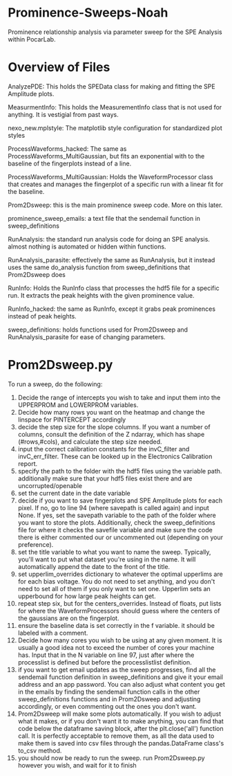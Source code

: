 # Prominence-Sweeps-Noah
Prominence relationship analysis via parameter sweep for the SPE Analysis within PocarLab.

# Overview of Files
AnalyzePDE: This holds the SPEData class for making and fitting the SPE Amplitude plots.

MeasurmentInfo: This holds the MeasurementInfo class that is not used for anything. It is vestigial from past ways.

nexo_new.mplstyle: The matplotlib style configuration for standardized plot styles

ProcessWaveforms_hacked: The same as ProcessWaveforms_MultiGaussian, but fits an exponential with to the baseline of the fingerplots instead of a line.

ProcessWaveforms_MultiGaussian: Holds the WaveformProcessor class that creates and manages the fingerplot of a specific run with a linear fit for the baseline.

Prom2Dsweep: this is the main prominence sweep code. More on this later.

prominence_sweep_emails: a text file that the sendemail function in sweep_definitions

RunAnalysis: the standard run analysis code for doing an SPE analysis. almost nothing is automated or hidden within functions.

RunAnalysis_parasite: effectively the same as RunAnalysis, but it instead uses the same do_analysis function from sweep_definitions that Prom2Dsweep does

RunInfo: Holds the RunInfo class that processes the hdf5 file for a specific run. It extracts the peak heights with the given prominence value.

RunInfo_hacked: the same as RunInfo, except it grabs peak prominences instead of peak heights.

sweep_definitions: holds functions used for Prom2Dsweep and RunAnalysis_parasite for ease of changing parameters.

# Prom2Dsweep.py
To run a sweep, do the following:
1. Decide the range of intercepts you wish to take and input them into the UPPERPROM and LOWERPROM variables.
2. Decide how many rows you want on the heatmap and change the linspace for PINTERCEPT accordingly
3. decide the step size for the slope columns. If you want a number of columns, consult the definition of the Z ndarray, which has shape (#rows,#cols), and calculate the step size needed.
4. input the correct calibration constants for the invC_filter and invC_err_filter. These can be looked up in the Electronics Calibration report.
5. specify the path to the folder with the hdf5 files using the variable path. additionally make sure that your hdf5 files exist there and are uncorrupted/openable
6. set the current date in the date variable
7. decide if you want to save fingerplots and SPE Amplitude plots for each pixel. If no, go to line 94 (where savepath is called again) and input None. If yes, set the savepath variable to the path of the folder where you want to store the plots. Additionally, check the sweep_definitions file for where it checks the savefile variable and make sure the code there is either commented our or uncommented out (depending on your preference).
8. set the title variable to what you want to name the sweep. Typically, you'll want to put what dataset you're using in the name. It will automatically append the date to the front of the title.
9. set upperlim_overrides dictionary to whatever the optimal upperlims are for each bias voltage. You do not need to set anything, and you don't need to set all of them if you only want to set one. Upperlim sets an upperbound for how large peak heights can get.
10. repeat step six, but for the centers_overrides. Instead of floats, put lists for where the WaveformProcessors should guess where the centers of the gaussians are on the fingerplot.
11. ensure the baseline data is set correctly in the f variable. it should be labeled with a comment.
12. Decide how many cores you wish to be using at any given moment. It is usually a good idea not to exceed the number of cores your machine has. Input that in the N variable on line 97, just after where the processlist is defined but before the processlistlist definition.
13. if you want to get email updates as the sweep progresses, find all the sendemail function definition in sweep_definitions and give it your email address and an app password. You can also adjust what content you get in the emails by finding the sendemail function calls in the other sweep_definitions functions and in Prom2Dsweep and adjusting accordingly, or even commenting out the ones you don't want.
14. Prom2Dsweep will make some plots automatically. If you wish to adjust what it makes, or if you don't want it to make anything, you can find that code below the dataframe saving block, after the plt.close('all') function call. It is perfectly acceptable to remove them, as all the data used to make them is saved into csv files through the pandas.DataFrame class's to_csv method.
15. you should now be ready to run the sweep. run Prom2Dsweep.py however you wish, and wait for it to finish
